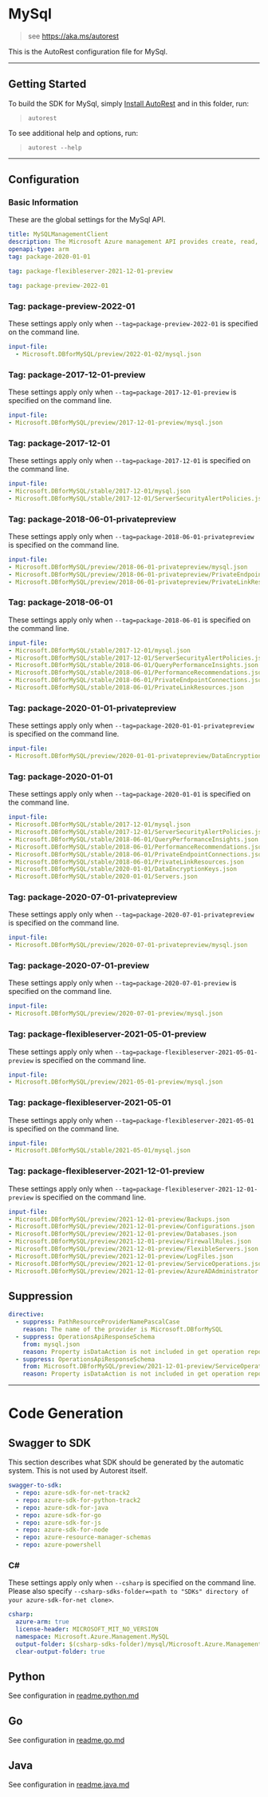 # MySql

> see https://aka.ms/autorest

This is the AutoRest configuration file for MySql.

---

## Getting Started

To build the SDK for MySql, simply [Install AutoRest](https://aka.ms/autorest/install) and in this folder, run:

> `autorest`

To see additional help and options, run:

> `autorest --help`

---

## Configuration

### Basic Information

These are the global settings for the MySql API.

``` yaml
title: MySQLManagementClient
description: The Microsoft Azure management API provides create, read, update, and delete functionality for Azure MySQL resources including servers, databases, firewall rules, VNET rules, log files and configurations with new business model.
openapi-type: arm
tag: package-2020-01-01
```

``` yaml $(package-flexibleservers)
tag: package-flexibleserver-2021-12-01-preview
```

``` yaml $(package-singleservers)
tag: package-preview-2022-01
```


### Tag: package-preview-2022-01

These settings apply only when `--tag=package-preview-2022-01` is specified on the command line.

```yaml $(tag) == 'package-preview-2022-01'
input-file:
  - Microsoft.DBforMySQL/preview/2022-01-02/mysql.json
```
### Tag: package-2017-12-01-preview

These settings apply only when `--tag=package-2017-12-01-preview` is specified on the command line.

``` yaml $(tag) == 'package-2017-12-01-preview'
input-file:
- Microsoft.DBforMySQL/preview/2017-12-01-preview/mysql.json
```

### Tag: package-2017-12-01

These settings apply only when `--tag=package-2017-12-01` is specified on the command line.

``` yaml $(tag) == 'package-2017-12-01'
input-file:
- Microsoft.DBforMySQL/stable/2017-12-01/mysql.json
- Microsoft.DBforMySQL/stable/2017-12-01/ServerSecurityAlertPolicies.json
```

### Tag: package-2018-06-01-privatepreview

These settings apply only when `--tag=package-2018-06-01-privatepreview` is specified on the command line.

``` yaml $(tag) == 'package-2018-06-01-privatepreview'
input-file:
- Microsoft.DBforMySQL/preview/2018-06-01-privatepreview/mysql.json
- Microsoft.DBforMySQL/preview/2018-06-01-privatepreview/PrivateEndpointConnections.json
- Microsoft.DBforMySQL/preview/2018-06-01-privatepreview/PrivateLinkResources.json
```

### Tag: package-2018-06-01

These settings apply only when `--tag=package-2018-06-01` is specified on the command line.

``` yaml $(tag) == 'package-2018-06-01'
input-file:
- Microsoft.DBforMySQL/stable/2017-12-01/mysql.json
- Microsoft.DBforMySQL/stable/2017-12-01/ServerSecurityAlertPolicies.json
- Microsoft.DBforMySQL/stable/2018-06-01/QueryPerformanceInsights.json
- Microsoft.DBforMySQL/stable/2018-06-01/PerformanceRecommendations.json
- Microsoft.DBforMySQL/stable/2018-06-01/PrivateEndpointConnections.json
- Microsoft.DBforMySQL/stable/2018-06-01/PrivateLinkResources.json
```

### Tag: package-2020-01-01-privatepreview

These settings apply only when `--tag=package-2020-01-01-privatepreview` is specified on the command line.

``` yaml $(tag) == 'package-2020-01-01-privatepreview'
input-file:
- Microsoft.DBforMySQL/preview/2020-01-01-privatepreview/DataEncryptionKeys.json
```

### Tag: package-2020-01-01

These settings apply only when `--tag=package-2020-01-01` is specified on the command line.

``` yaml $(tag) == 'package-2020-01-01'
input-file:
- Microsoft.DBforMySQL/stable/2017-12-01/mysql.json
- Microsoft.DBforMySQL/stable/2017-12-01/ServerSecurityAlertPolicies.json
- Microsoft.DBforMySQL/stable/2018-06-01/QueryPerformanceInsights.json
- Microsoft.DBforMySQL/stable/2018-06-01/PerformanceRecommendations.json
- Microsoft.DBforMySQL/stable/2018-06-01/PrivateEndpointConnections.json
- Microsoft.DBforMySQL/stable/2018-06-01/PrivateLinkResources.json
- Microsoft.DBforMySQL/stable/2020-01-01/DataEncryptionKeys.json
- Microsoft.DBforMySQL/stable/2020-01-01/Servers.json
```

### Tag: package-2020-07-01-privatepreview

These settings apply only when `--tag=package-2020-07-01-privatepreview` is specified on the command line.

``` yaml $(tag) == 'package-2020-07-01-privatepreview'
input-file:
- Microsoft.DBforMySQL/preview/2020-07-01-privatepreview/mysql.json
```

### Tag: package-2020-07-01-preview

These settings apply only when `--tag=package-2020-07-01-preview` is specified on the command line.

``` yaml $(tag) == 'package-2020-07-01-preview'
input-file:
- Microsoft.DBforMySQL/preview/2020-07-01-preview/mysql.json
```

### Tag: package-flexibleserver-2021-05-01-preview

These settings apply only when `--tag=package-flexibleserver-2021-05-01-preview` is specified on the command line.

``` yaml $(tag) == 'package-flexibleserver-2021-05-01-preview'
input-file:
- Microsoft.DBforMySQL/preview/2021-05-01-preview/mysql.json
```

### Tag: package-flexibleserver-2021-05-01

These settings apply only when `--tag=package-flexibleserver-2021-05-01` is specified on the command line.

``` yaml $(tag) == 'package-flexibleserver-2021-05-01'
input-file:
- Microsoft.DBforMySQL/stable/2021-05-01/mysql.json
```

### Tag: package-flexibleserver-2021-12-01-preview

These settings apply only when `--tag=package-flexibleserver-2021-12-01-preview` is specified on the command line.

``` yaml $(tag) == 'package-flexibleserver-2021-12-01-preview'
input-file:
- Microsoft.DBforMySQL/preview/2021-12-01-preview/Backups.json
- Microsoft.DBforMySQL/preview/2021-12-01-preview/Configurations.json
- Microsoft.DBforMySQL/preview/2021-12-01-preview/Databases.json
- Microsoft.DBforMySQL/preview/2021-12-01-preview/FirewallRules.json
- Microsoft.DBforMySQL/preview/2021-12-01-preview/FlexibleServers.json
- Microsoft.DBforMySQL/preview/2021-12-01-preview/LogFiles.json
- Microsoft.DBforMySQL/preview/2021-12-01-preview/ServiceOperations.json
- Microsoft.DBforMySQL/preview/2021-12-01-preview/AzureADAdministrator.json
```

## Suppression

``` yaml
directive:
  - suppress: PathResourceProviderNamePascalCase
    reason: The name of the provider is Microsoft.DBforMySQL
  - suppress: OperationsApiResponseSchema
    from: mysql.json
    reason: Property isDataAction is not included in get operation reponse body
  - suppress: OperationsApiResponseSchema
    from: Microsoft.DBforMySQL/preview/2021-12-01-preview/ServiceOperations.json
    reason: Property isDataAction is not included in get operation reponse body
```

---

# Code Generation

## Swagger to SDK

This section describes what SDK should be generated by the automatic system.
This is not used by Autorest itself.

``` yaml $(swagger-to-sdk)
swagger-to-sdk:
  - repo: azure-sdk-for-net-track2
  - repo: azure-sdk-for-python-track2
  - repo: azure-sdk-for-java
  - repo: azure-sdk-for-go
  - repo: azure-sdk-for-js
  - repo: azure-sdk-for-node
  - repo: azure-resource-manager-schemas
  - repo: azure-powershell
```

### C#

These settings apply only when `--csharp` is specified on the command line.
Please also specify `--csharp-sdks-folder=<path to "SDKs" directory of your azure-sdk-for-net clone>`.

``` yaml $(csharp)
csharp:
  azure-arm: true
  license-header: MICROSOFT_MIT_NO_VERSION
  namespace: Microsoft.Azure.Management.MySQL
  output-folder: $(csharp-sdks-folder)/mysql/Microsoft.Azure.Management.MySQL/src/mysql/Generated
  clear-output-folder: true
```

## Python

See configuration in [readme.python.md](./readme.python.md)

## Go

See configuration in [readme.go.md](./readme.go.md)

## Java

See configuration in [readme.java.md](./readme.java.md)
